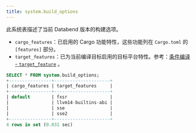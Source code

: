 ```yaml
---
title: system.build_options
---
```


此系统表描述了当前 Databend 版本的构建选项。

- `cargo_features`：已启用的 Cargo 功能特性，这些功能列在 `Cargo.toml` 的 `[features]` 部分。
- `target_features`：已为当前编译目标启用的目标平台特性。参考：[条件编译 - `target_feature`](https://doc.rust-lang.org/reference/conditional-compilation.html#target_feature) 。

```sql
SELECT * FROM system.build_options;
+----------------+---------------------+
| cargo_features | target_features     |
+----------------+---------------------+
| default        | fxsr                |
|                | llvm14-builtins-abi |
|                | sse                 |
|                | sse2                |
+----------------+---------------------+
4 rows in set (0.031 sec)
```